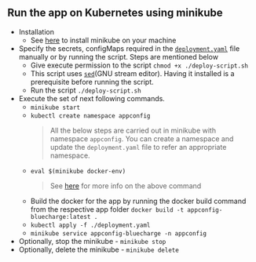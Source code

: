 ## Run the app on Kubernetes using minikube

- Installation
    - See [here](https://minikube.sigs.k8s.io/docs/start/) to install minikube on your machine
- Specify the secrets, configMaps required in the [`deployment.yaml`](deployment.yaml) file manually or by running the
  script. Steps are mentioned below
    - Give execute permission to the script `chmod +x ./deploy-script.sh`
    - This script uses [`sed`](https://www.gnu.org/software/sed/)(GNU stream editor). Having it installed is a
      prerequisite before running the script.
    - Run the script `./deploy-script.sh`
- Execute the set of next following commands.
    - `minikube start`
    - `kubectl create namespace appconfig`
      > All the below steps are carried out in minikube with namespace `appconfig`. You can create a namespace and update the `deployment.yaml` file to refer an appropriate namespace.
    - `eval $(minikube docker-env)`
      > See [here](https://github.com/kubernetes/minikube/blob/0c616a6b42b28a1aab8397f5a9061f8ebbd9f3d9/README.md#reusing-the-docker-daemon) for more info on the above command
    - Build the docker for the app by running the docker build command from the respective app folder `docker build -t appconfig-bluecharge:latest .`
    - `kubectl apply -f ./deployment.yaml`
    - `minikube service appconfig-bluecharge -n appconfig`
- Optionally, stop the minikube - `minikube stop`
- Optionally, delete the minikube - `minikube delete`
